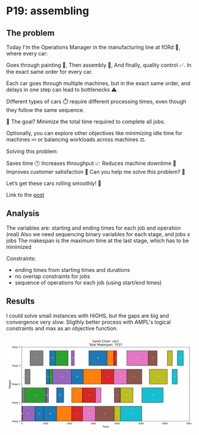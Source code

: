# P19: assembling

## The problem

Today I'm the Operations Manager in the manufacturing line at fORd 🚗, where every car:

Goes through painting 🎨,
Then assembly 🔩,
And finally, quality control ✅.
In the exact same order for every car.

Each car goes through multiple machines, but in the exact same order, and delays in one step can lead to bottlenecks ⚠️.

Different types of cars ⏱️ require different processing times, even though they follow the same sequence.

🎯 The goal? Minimize the total time required to complete all jobs.

Optionally, you can explore other objectives like minimizing idle time for machines 💤 or balancing workloads across machines ⚖️.

Solving this problem:

Saves time 🕑
Increases throughput 📈
Reduces machine downtime 🛑
Improves customer satisfaction 🙌
Can you help me solve this problem? 🧩

Let’s get these cars rolling smoothly! 🚙

Link to the [post](https://www.linkedin.com/posts/borjamenendezmoreno_operationsresearch-activity-7275417127174426624-9gth?utm_source=share&utm_medium=member_desktop)

## Analysis

The variables are: starting and ending times for each job and operation (real)
Also we need sequencing binary variables for each stage, and jobs x jobs
The makespan is the maximum time at the last stage, which has to be minimized

Constraints:

- ending times from starting times and durations
- no overlap constraints for jobs
- sequence of operations for each job (using start/end times)

## Results

I could solve small instances with HiGHS, but the gaps are big and convergence very slow.
Sligthly better process with AMPL's logical constraints and max as an objective function.

![](./solution_car1.png)

